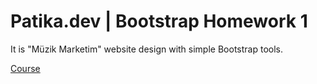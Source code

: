 # Patika.dev | Bootstrap Homework 1

It is "Müzik Marketim" website design with simple Bootstrap tools.

[Course](https://app.patika.dev/courses/bootstrap)
